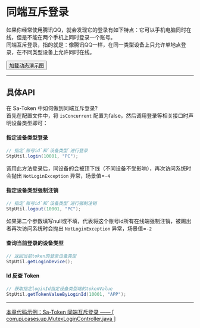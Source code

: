 # 同端互斥登录

如果你经常使用腾讯QQ，就会发现它的登录有如下特点：它可以手机电脑同时在线，但是不能在两个手机上同时登录一个账号。 <br/>
同端互斥登录，指的就是：像腾讯QQ一样，在同一类型设备上只允许单地点登录，在不同类型设备上允许同时在线。


<button class="show-img" img-src="https://oss.dev33.cn/sa-token/doc/g/g3--mutex-login.gif">加载动态演示图</button>

--- 

## 具体API

在 Sa-Token 中如何做到同端互斥登录? <br/>
首先在配置文件中，将 `isConcurrent` 配置为false，然后调用登录等相关接口时声明设备类型即可：


#### 指定设备类型登录
``` java
// 指定`账号id`和`设备类型`进行登录
StpUtil.login(10001, "PC");	
```
调用此方法登录后，同设备的会被顶下线（不同设备不受影响），再次访问系统时会抛出 `NotLoginException` 异常，场景值=`-4`


#### 指定设备类型强制注销
``` java
// 指定`账号id`和`设备类型`进行强制注销 
StpUtil.logout(10001, "PC");	
```
如果第二个参数填写null或不填，代表将这个账号id所有在线端强制注销，被踢出者再次访问系统时会抛出 `NotLoginException` 异常，场景值=`-2`


#### 查询当前登录的设备类型
``` java
// 返回当前token的登录设备类型
StpUtil.getLoginDevice();	
```


#### Id 反查 Token
``` java
// 获取指定loginId指定设备类型端的tokenValue 
StpUtil.getTokenValueByLoginId(10001, "APP");	
```


--- 

<a class="case-btn" href="https://gitee.com/dromara/sa-token/blob/master/sa-token-demo/sa-token-demo-case/src/main/java/com/pj/cases/up/MutexLoginController.java"
	target="_blank">
	本章代码示例：Sa-Token 同端互斥登录  —— [ com.pj.cases.up.MutexLoginController.java ]
</a>